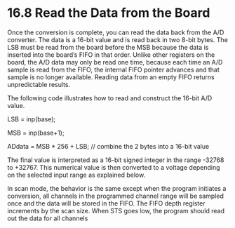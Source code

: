 # 16.8 Read the Data from the Board

Once the conversion is complete, you can read the data back from the A/D converter. The data is a 16-bit value and is read back in two 8-bit bytes. The LSB must be read from the board before the MSB because the data is inserted into the board’s FIFO in that order. Unlike other registers on the board, the A/D data may only be read one time, because each time an A/D sample is read from the FIFO, the internal FIFO pointer advances and that sample is no longer available. Reading data from an empty FIFO returns unpredictable results. 

The following code illustrates how to read and construct the 16-bit A/D value. 

LSB = inp\(base\); 

MSB = inp\(base+1\); 

ADdata = MSB \* 256 + LSB;          // combine the 2 bytes into a 16-bit value 

The final value is interpreted as a 16-bit signed integer in the range -32768 to +32767. This numerical value is then converted to a voltage depending on the selected input range as explained below. 

In scan mode, the behavior is the same except when the program initiates a conversion, all channels in the programmed channel range will be sampled once and the data will be stored in the FIFO. The FIFO depth register increments by the scan size. When STS goes low, the program should read out the data for all channels

